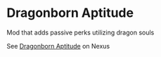 # Dragonborn Aptitude
Mod that adds passive perks utilizing dragon souls

See [Dragonborn Aptitude](https://www.nexusmods.com/skyrimspecialedition/mods/71134) on Nexus
